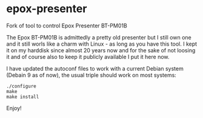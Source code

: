 # epox-presenter
Fork of tool to control Epox Presenter BT-PM01B

The Epox BT-PM01B is admittedly a pretty old presenter but I still own one
and it still worls like a charm with Linux - as long as you have this tool.
I kept it on my harddisk since almost 20 years now and for the sake of not
loosing it and of course also to keep it publicly available I put it here
now.

I have updated the autoconf files to work with a current Debian system
(Debain 9 as of now), the usual triple should work on most systems:

```
./configure
make
make install
```

Enjoy!
